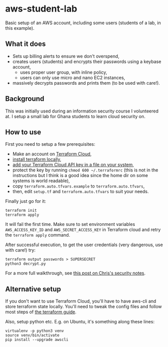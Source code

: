 # aws-student-lab

Basic setup of an AWS account, including some users (students of a lab, in this example). 

## What it does
* Sets up billing alerts to ensure we don't overspend,
* creates users (students) and encrypts their passwords using a keybase account,
  * uses proper user group, with inline policy,
  * users can only use micro and nano EC2 instances, 
* massively decrypts passwords and prints them (to be used with care!).

## Background
This was initially used during an information security course I volunteered at. I setup a small lab for Ghana students to learn cloud security on.

## How to use
First you need to setup a few prerequisites:
* Make an account on [Terraform Cloud](https://app.terraform.io/),
* [install terraform locally](https://learn.hashicorp.com/terraform/getting-started/install),
* [add your Terraform Cloud API key in a file on your system](https://learn.hashicorp.com/terraform/getting-started/remote),
* protect the key by running `chmod 600 ~/.terraformrc` (this is not in the instructions but I think is a good idea since the home dir on some systems is world readable),
* copy `terraform.auto.tfvars.example` to `terraform.auto.tfvars`,
* then, edit `setup.tf` and `terraform.auto.tfvars` to suit your needs.

Finally just go for it:

    terraform init
    terraform apply
    
It will fail the first time. Make sure to set environment variables `AWS_ACCESS_KEY_ID` and `AWS_SECRET_ACCESS_KEY` in Terraform cloud and retry the `terraform apply` command.

After successful execution, to get the user credentials (very dangerous, use with care!) try:

    terraform output passwords > SUPERSECRET
    python3 decrypt.py

For a more full walkthrough, see [this post on Chris's security notes](https://chrissecnotes.blogspot.com/2019/10/practical-aws-security-setup.html
).

## Alternative setup
If you don't want to use Terraform Cloud, you'll have to have aws-cli and store terraform state locally. You'll need to tweak the config files and follow most steps of [the terraform guide](https://learn.hashicorp.com/terraform/getting-started/install).

Also, setup python etc. E.g. on Ubuntu, it's something along these lines:

    virtualenv -p python3 venv
    source venv/bin/activate
    pip install --upgrade awscli
